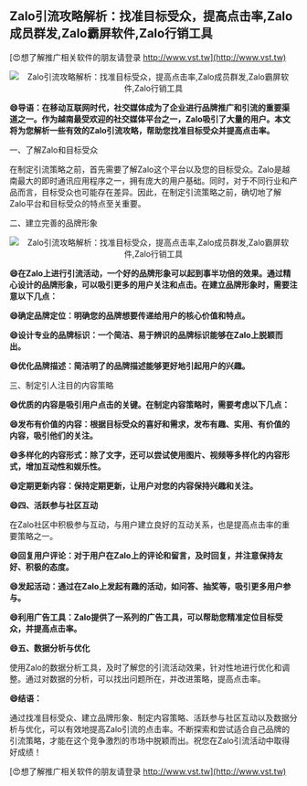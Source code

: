 ## **Zalo引流攻略解析：找准目标受众，提高点击率,Zalo成员群发,Zalo霸屏软件,Zalo行销工具**

[😍想了解推广相关软件的朋友请登录 http://www.vst.tw](http://www.vst.tw)

 <center><img src="https://vst.tw/MP4/tuiguang/png/4.png" alt="Zalo引流攻略解析：找准目标受众，提高点击率,Zalo成员群发,Zalo霸屏软件,Zalo行销工具"></center>

**😄导语：在移动互联网时代，社交媒体成为了企业进行品牌推广和引流的重要渠道之一。作为越南最受欢迎的社交媒体平台之一，Zalo吸引了大量的用户。本文将为您解析一些有效的Zalo引流攻略，帮助您找准目标受众并提高点击率。**

一、了解Zalo和目标受众

在制定引流策略之前，首先需要了解Zalo这个平台以及您的目标受众。Zalo是越南最大的即时通讯应用程序之一，拥有庞大的用户基础。同时，对于不同行业和产品而言，目标受众也可能存在差异。因此，在制定引流策略之前，确切地了解Zalo平台和目标受众的特点至关重要。

二、建立完善的品牌形象

 <center><img src="https://vst.tw/MP4/tuiguang/png/7.png" alt="Zalo引流攻略解析：找准目标受众，提高点击率,Zalo成员群发,Zalo霸屏软件,Zalo行销工具"></center>

**😄在Zalo上进行引流活动，一个好的品牌形象可以起到事半功倍的效果。通过精心设计的品牌形象，可以吸引更多的用户关注和点击。在建立品牌形象时，需要注意以下几点：**

**😄确定品牌定位：明确您的品牌想要传递给用户的核心价值和特点。**

**😄设计专业的品牌标识：一个简洁、易于辨识的品牌标识能够在Zalo上脱颖而出。**

**😄优化品牌描述：简洁明了的品牌描述能够更好地引起用户的兴趣。**

三、制定引人注目的内容策略

**😄优质的内容是吸引用户点击的关键。在制定内容策略时，需要考虑以下几点：**

**😄发布有价值的内容：根据目标受众的喜好和需求，发布有趣、实用、有价值的内容，吸引他们的关注。**

**😄多样化的内容形式：除了文字，还可以尝试使用图片、视频等多样化的内容形式，增加互动性和娱乐性。**

**😄定期更新内容：保持定期更新，让用户对您的内容保持兴趣和关注。**

**😄四、活跃参与社区互动**

在Zalo社区中积极参与互动，与用户建立良好的互动关系，也是提高点击率的重要策略之一。

**😄回复用户评论：对于用户在Zalo上的评论和留言，及时回复，并注意保持友好、积极的态度。**

**😄发起活动：通过在Zalo上发起有趣的活动，如问答、抽奖等，吸引更多用户参与。**

**😄利用广告工具：Zalo提供了一系列的广告工具，可以帮助您精准定位目标受众，并提高点击率。**

**😄五、数据分析与优化**

使用Zalo的数据分析工具，及时了解您的引流活动效果，针对性地进行优化和调整。通过对数据的分析，可以找出问题所在，并改进策略，提高点击率。

**😄结语：**

通过找准目标受众、建立品牌形象、制定内容策略、活跃参与社区互动以及数据分析与优化，可以有效地提高Zalo引流的点击率。不断探索和尝试适合自己品牌的引流策略，才能在这个竞争激烈的市场中脱颖而出。祝您在Zalo引流活动中取得好成绩！

[😍想了解推广相关软件的朋友请登录 http://www.vst.tw](http://www.vst.tw)



